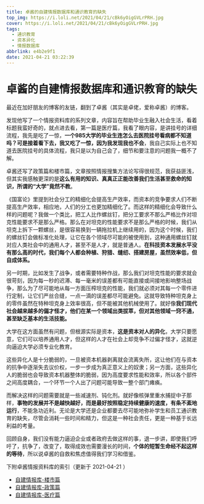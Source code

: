 ```yaml
---
title: 卓酱的自建情报数据库和通识教育的缺失
top_img: https://i.loli.net/2021/04/21/cBk6yOigGVLrPRH.jpg
cover: https://i.loli.net/2021/04/21/cBk6yOigGVLrPRH.jpg
tags:
  - 通识教育
  - 资本异化
  - 情报数据库
abbrlink: e4b2e9f1
date: 2021-04-21 03:22:39
---
```


# 卓酱的自建情报数据库和通识教育的缺失

最近在加好朋友的博客的友链，翻到了卓酱（其实是卓佬，爱称卓酱）的博客。

发现他写了一个情报资料库的系列文章，内容旨在帮助毕业生融入社会生活，看着标题我蛮好奇的，就点进去看，第一篇是医疗篇，我看了眼内容，是讲挂号的详细流程，我先是吃了一惊，**一个985大学的毕业生连怎么去医院挂号看病都不知道吗？**可是接着看下去，我又吃了一惊，因为**我发现我也不会**，我自己实际上也不知道去医院挂号的具体流程，我只是以为自己会了，细节和要注意的问题我一概不了解。

卓酱还写了政策篇和楼市篇，文章按照情报搜集方法论写得很规范，我获益匪浅，但其实我感触更深的是**这么有用的知识、真真正正能改善我们生活甚至救命的知识，所谓的“大学”竟然不教**。

《国富论》里提到社会分工的精细化会提高生产效率，而资本的竞争要求人们不断提高生产效率，相应地，人们的分工也更加精细化了。而这样的精细化会导致什么样的问题呢？我做一个类比，把工人比作螺丝钉，把分工要求不那么严格比作对坦克性能要求不是那么严格。那么在对坦克的性能要求不是那么严格的时候，我们从坦克上拆下一颗螺丝，是很容易换到一辆拖拉机上继续用的，因为这个时候，我们的螺丝钉会做标准化处理，让它在各个领域尽可能的被使用到，这种通用螺丝钉就对应人类社会中的通用人才，甚至不是人才，就是普通人。**在科技资本发展水平没有那么高的时代，我们每个人都会种植、狩猎、缝纫、搭建房屋，虽然效率低，但自成体系。**

另一时期，比如发生了战争，或者需要特种作战，那么我们对坦克性能的要求就会很苛刻，因为每一秒的迟滞、每一毫米的误差都有可能直接或间接地影响整场战争，那么为了尽可能地从每一方面压榨坦克的性能，我们就必须对其每一个零件进行定制，让它们严丝合缝，一点一滴的误差都尽可能避免。这就导致特种坦克身上的零件虽然在特种坦克身上效率很高，但不能被其他机械使用了。就好像**我们现代社会越来越多的偏才怪才，他们在某一个领域出类拔萃，但对其他领域一窍不通，甚至缺乏基本的生活技能。**

大学在这方面虽然有问题，但根源实际是资本，**这是资本对人的异化**，大学只要愿意，它们可以培养通用人才，但这样的人才在社会上却竞争不过偏才怪才，这就逆向逼迫大学必须专业化教育。

这些异化人是十分脆弱的，一旦被资本机器剥离就会流离失所，这让他们在与资本的抗争中逐渐失去议价权，一步一步成为真正意义上的奴隶；另一方面，这些异化人的脆弱也会导致资本机器整体的脆弱，因为高度要求性能和效率，所以各个部件之间高度耦合，一个环节一个人出了问题可能导致一整个部门瘫痪。

而解决这样的问题需要就是一些减速剂、钝化剂。就好像核弹里重水捕捉中子那样，**事物的发展并不是越快越好，而是最好按照稳定持续健康的速度，有条不紊地运行**，不能急功近利。无论是大学还是企业都要去尽可能地弥补学生和员工通识教育的缺失，尽管会消耗一些时间和精力，但这是一种社会责任，更是一种基于长远利益的考量。

回顾自身，我们没有能力逼迫企业或者政府去做这样的事，退一步讲，即使我们呼吁了，抗争了，改变了，取得成效也需要漫长的时间，**个体的短暂生命经不起这样的等待**，所以说卓酱的自救和焦虑值得我们学习和借鉴。

下附卓酱情报资料库的索引（更新于 2021-04-21 ）

- [自建情报库-楼市篇](https://bdwms.site/information-database-property-market/)
- [自建情报库-政策篇](https://bdwms.site/information-database-policy/)
- [自建情报库-医疗篇](https://bdwms.site/information-database-medical-health/)